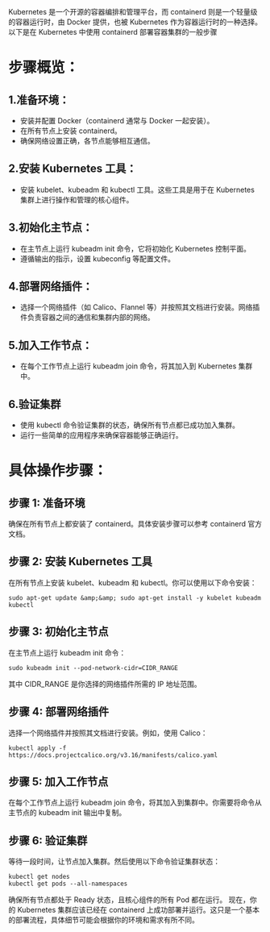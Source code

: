 Kubernetes 是一个开源的容器编排和管理平台，而 containerd 则是一个轻量级的容器运行时，由 Docker 提供，也被 Kubernetes 作为容器运行时的一种选择。以下是在 Kubernetes 中使用 containerd 部署容器集群的一般步骤

步骤概览：
=
1.准备环境：
-
- 安装并配置 Docker（containerd 通常与 Docker 一起安装）。
- 在所有节点上安装 containerd。
- 确保网络设置正确，各节点能够相互通信。

2.安装 Kubernetes 工具：
-
- 安装 kubelet、kubeadm 和 kubectl 工具。这些工具是用于在 Kubernetes 集群上进行操作和管理的核心组件。

3.初始化主节点：
-
- 在主节点上运行 kubeadm init 命令，它将初始化 Kubernetes 控制平面。
- 遵循输出的指示，设置 kubeconfig 等配置文件。

4.部署网络插件：
- 
- 选择一个网络插件（如 Calico、Flannel 等）并按照其文档进行安装。网络插件负责容器之间的通信和集群内部的网络。

5.加入工作节点：
-
- 在每个工作节点上运行 kubeadm join 命令，将其加入到 Kubernetes 集群中。

6.验证集群
-
- 使用 kubectl 命令验证集群的状态，确保所有节点都已成功加入集群。
- 运行一些简单的应用程序来确保容器能够正确运行。

具体操作步骤：
=
步骤 1: 准备环境
-
确保在所有节点上都安装了 containerd。具体安装步骤可以参考 containerd 官方文档。

步骤 2: 安装 Kubernetes 工具
-
在所有节点上安装 kubelet、kubeadm 和 kubectl。你可以使用以下命令安装：
```shell
sudo apt-get update &amp;&amp; sudo apt-get install -y kubelet kubeadm kubectl
```

步骤 3: 初始化主节点
-
在主节点上运行 kubeadm init 命令：
```shell
sudo kubeadm init --pod-network-cidr=CIDR_RANGE
```

其中 CIDR_RANGE 是你选择的网络插件所需的 IP 地址范围。

步骤 4: 部署网络插件
-
选择一个网络插件并按照其文档进行安装。例如，使用 Calico：
```shell
kubectl apply -f https://docs.projectcalico.org/v3.16/manifests/calico.yaml
```

步骤 5: 加入工作节点
-
在每个工作节点上运行 kubeadm join 命令，将其加入到集群中。你需要将命令从主节点的 kubeadm init 输出中复制。

步骤 6: 验证集群
-
等待一段时间，让节点加入集群。然后使用以下命令验证集群状态：

```shell
kubectl get nodes
kubectl get pods --all-namespaces
```

确保所有节点都处于 Ready 状态，且核心组件的所有 Pod 都在运行。
现在，你的 Kubernetes 集群应该已经在 containerd 上成功部署并运行。这只是一个基本的部署流程，具体细节可能会根据你的环境和需求有所不同。